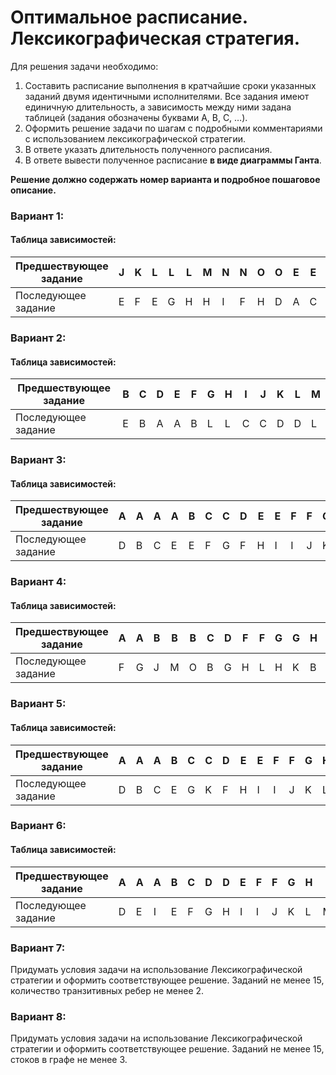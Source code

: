 # Оптимальное расписание. Лексикографическая стратегия.

Для решения задачи необходимо: 
1. Составить расписание выполнения в кратчайшие сроки указанных заданий двумя идентичными исполнителями. Все задания имеют единичную длительность, а зависимость между ними задана таблицей (задания обозначены буквами A, B, C, …).
2. Оформить решение задачи по шагам с подробными комментариями с использованием лексикографической стратегии.
2. В ответе указать длительность полученного расписания.
3. В ответе вывести полученное расписание **в виде диаграммы Ганта**.

**Решение должно содержать номер варианта и подробное пошаговое описание.**


### Вариант 1:
#### Таблица зависимостей:

| Предшествующее задание | J | K | L | L | L | M | N | N | O | O | E | E | F | G | G | H | I |
|------------------------|---|---|---|---|---|---|---|---|---|---|---|---|---|---|---|---|---|
| Последующее задание    | E | F | E | G | H | H | I | F | H | D | A | C | B | B | D | C | B |

### Вариант 2:
#### Таблица зависимостей:

|Предшествующее задание| B | C | D | E | F | G | H | I | J | K | L | M |
|----------------------|---|---|---|---|---|---|---|---|---|---|---|---|
|Последующее задание   | E | B | A | A | B | L | L | C | C | D | D | L |

### Вариант 3:
#### Таблица зависимостей:

| Предшествующее задание | A | A | A | A | B | C | C | D | E | E | F | F | G | H | I | J | J | K | K |
|------------------------|---|---|---|---|---|---|---|---|---|---|---|---|---|---|---|---|---|---|---|
| Последующее задание    | D | B | C | E | E | F | G | F | H | I | I | J | K | L | L | M | N | N | O | 

### Вариант 4:
#### Таблица зависимостей:

| Предшествующее задание | A | A | B | B | B | C | D | F | F | G | G | H | H | I | K | L | L |
|------------------------|---|---|---|---|---|---|---|---|---|---|---|---|---|---|---|---|---|
| Последующее задание    | F | G | J | M | O | B | G | H | L | H | K | B | C | B | C | B | J |


### Вариант 5:
#### Таблица зависимостей:

| Предшествующее задание | A | A | A | B | C | C | D | E | E | F | F | G | H | I | J | J | K |
|------------------------|---|---|---|---|---|---|---|---|---|---|---|---|---|---|---|---|---|
| Последующее задание    | D | B | C | E | G | K | F | H | I | I | J | K | L | L | M | N | N |


### Вариант 6:
#### Таблица зависимостей:

| Предшествующее задание | A | A | A | B | C | D | D | E | F | F | G | H | I | J | K | L | M |
|------------------------|---|---|---|---|---|---|---|---|---|---|---|---|---|---|---|---|---|
| Последующее задание    | D | E | I | E | F | G | H | I | I | J | K | L | M | N | O | O | O |

### Вариант 7:
Придумать условия задачи на использование Лексикографической стратегии и оформить соответствующее решение. Заданий не менее 15, количество транзитивных ребер не менее 2.


### Вариант 8:
Придумать условия задачи на использование Лексикографической стратегии и оформить соответствующее решение. Заданий не менее 15, стоков в графе не менее 3.

